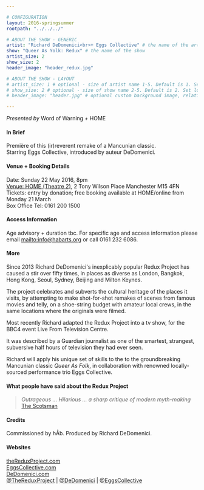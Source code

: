 ```yaml
---

# CONFIGURATION
layout: 2016-springsummer
rootpath: "../../../"

# ABOUT THE SHOW - GENERIC
artist: "Richard DeDomenici<br>+ Eggs Collective" # the name of the artist or company
show: "Queer As Yolk: Redux" # the name of the show
artist_size: 2
show_size: 2
header_image: "header_redux.jpg"

# ABOUT THE SHOW - LAYOUT
# artist_size: 1 # optional - size of artist name 1-5. Default is 1. Set longer names to lower values
# show_size: 2 # optional - size of show name 2-5. Default is 2. Set longer names to lower values
# header_image: "header.jpg" # optional custom background image, relative to current page

---
```

*Presented by* Word of Warning *+* HOME      
           
#### In Brief     
Première of this (ir)reverent remake of a Mancunian classic.<br>Starring Eggs Collective, introduced by auteur DeDomenici.        
         
#### Venue + Booking Details       
Date: Sunday 22 May 2016, 8pm              
<a href="http://homemcr.org/visit" target="_blank">Venue: HOME (Theatre 2)</a>, 2 Tony Wilson Place Manchester M15 4FN          
Tickets: entry by donation; free booking available at HOME/online from Monday 21 March            
Box Office Tel: 0161 200 1500             
              
#### Access Information      
Age advisory + duration tbc. For specific age and access information please email <mailto:info@habarts.org> or call 0161 232 6086.    

#### More
Since 2013 Richard DeDomenici's inexplicably popular Redux Project has caused a stir over fifty times, in places as diverse as London, Bangkok, Hong Kong, Seoul, Sydney, Beijing and Milton Keynes.    
 
The project celebrates and subverts the cultural heritage of the places it visits, by attempting to make shot-for-shot remakes of scenes from famous movies and telly, on a shoe-string budget with amateur local crews, in the same locations where the originals were filmed.    
 
Most recently Richard adapted the Redux Project into a tv show, for the BBC4 event Live From Television Centre.    

It was described by a Guardian journalist as one of the smartest, strangest, subversive half hours of television they had ever seen.    

Richard will apply his unique set of skills to the to the groundbreaking Mancunian classic *Queer As Folk*, in collaboration with renowned locally-sourced performance trio Eggs Collective.    

#### What people have said about the Redux Project        
>*Outrageous ... Hilarious ... a sharp critique of modern myth-making*<br><a href="http://URL" target="_blank">The Scotsman</a>       
   
#### Credits         
Commissioned by hÅb. Produced by Richard DeDomenici.        
          
#### Websites       
<a href="http://dedomenici.com/redux" target="_blank">theReduxProject.com</a><br><a href="http://www.EggsCollective.com" target="_blank">EggsCollective.com</a><br><a href="http://www.www.DeDomenici.com" target="_blank">DeDomenici.com</a><br><a href="http://twitter.com/TheReduxProject" target="_blank">@TheReduxProject</a> | <a href="http://twitter.com/DeDomenici" target="_blank">@DeDomenici</a> | <a href="http://twitter.com/EggsCollective" target="_blank">@EggsCollective</a>
